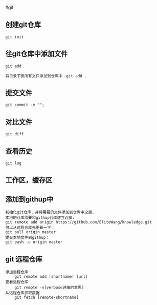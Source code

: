 #git
## 创建git仓库
	
	git init

## 往git仓库中添加文件

	git add

	将目录下面所有文件添加到仓库中：git add .

## 提交文件
	
	git commit -m "";

## 对比文件

	git diff

## 查看历史

	git log

## 工作区，缓存区


## 添加到githup中

	初始化git仓库，并将需要的文件添加到仓库中之后，
	本地的仓库需要和githup仓库建立连接:
	git remote add origin https://github.com/EliteWang/knowledge.git
	可以从远程仓库先更新一下：
	git pull origin master
	提交本地文件到githup：
	git push -u origin master


## git 远程仓库

	添加远程仓库：
		git remote add [shortname] [url]
	查看远程仓库
		git remote -v[verbose详细的意思]
	从远程仓库抓取数据
		git fetch [remote-shortname]
	
	

	


